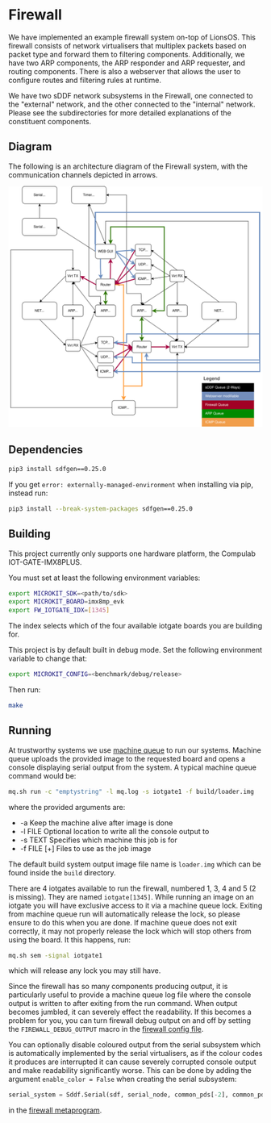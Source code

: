 # Firewall

We have implemented an example firewall system on-top of LionsOS. This
firewall consists of network virtualisers that multiplex packets based
on packet type and forward them to filtering components. Additionally,
we have two ARP components, the ARP responder and ARP requester, and
routing components. There is also a webserver that allows the user to
configure routes and filtering rules at runtime.

We have two sDDF network subsystems in the Firewall, one connected to
the "external" network, and the other connected to the "internal"
network. Please see the subdirectories for more detailed explanations
of the constituent components.

## Diagram
The following is an architecture diagram of the Firewall system, with
the communication channels depicted in arrows.

![](images/Firewall.svg)


## Dependencies

```sh
pip3 install sdfgen==0.25.0
```

If you get `error: externally-managed-environment`
when installing via pip, instead run:
```sh
pip3 install --break-system-packages sdfgen==0.25.0
```

## Building

This project currently only supports one hardware platform, the
Compulab IOT-GATE-IMX8PLUS.

You must set at least the following environment variables:

```sh
export MICROKIT_SDK=<path/to/sdk>
export MICROKIT_BOARD=imx8mp_evk
export FW_IOTGATE_IDX=[1345]
```

The index selects which of the four available iotgate boards you are
building for.

This project is by default built in debug mode. Set the following
environment variable to change that:

```sh
export MICROKIT_CONFIG=<benchmark/debug/release>
```

Then run:

```sh
make
```

## Running

At trustworthy systems we use [machine
queue](https://wiki.trustworthy.systems/doku.php?id=sysadmin_hints:mq:machine_queue)
to run our systems. Machine queue uploads the provided image to the
requested board and opens a console displaying serial output from the
system. A typical machine queue command would be:

```sh
mq.sh run -c "emptystring" -l mq.log -s iotgate1 -f build/loader.img
```

where the provided arguments are: 

* -a          Keep the machine alive after image is done
* -l FILE     Optional location to write all the console output to
* -s TEXT     Specifies which machine this job is for
* -f FILE [+] Files to use as the job image

The default build system output image file name is `loader.img` which
can be found inside the `build` directory.

There are 4 iotgates available to run the firewall, numbered 1, 3, 4
and 5 (2 is missing). They are  named `iotgate[1345]`. While
running an image on an iotgate you will have exclusive access to it
via a machine queue lock. Exiting from machine queue run will
automatically release the lock, so please ensure to do this when you
are done. If machine queue does not exit correctly, it may not
properly release the lock which will stop others from using the
board. It this happens, run:

```sh
mq.sh sem -signal iotgate1
```

which will release any lock you may still have.

Since the firewall has so many components producing output, it is
particularly useful to provide a machine queue log file where the
console output is written to after exiting from the run command.  When
output becomes jumbled, it can severely effect the readability. If
this becomes a problem for you, you can turn firewall debug output on
and off by setting the `FIREWALL_DEBUG_OUTPUT` macro in the [firewall
config file](/include/lions/firewall/config.h).

You can optionally disable coloured output from the serial subsystem
which is automatically implemented by the serial virtualisers, as if
the colour codes it produces are interrupted it can cause severely
corrupted console output and make readability significantly
worse. This can be done by adding the argument `enable_color = False`
when creating the serial subsystem:

```py
serial_system = Sddf.Serial(sdf, serial_node, common_pds[-2], common_pds[-1], enable_color = False)
```

in the [firewall metaprogram](/examples/firewall/meta.py).
